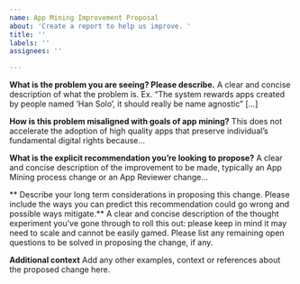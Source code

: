 ```yaml
---
name: App Mining Improvement Proposal
about: 'Create a report to help us improve. '
title: ''
labels: ''
assignees: ''

---
```


**What is the problem you are seeing? Please describe.**
A clear and concise description of what the problem is. Ex. “The system rewards apps created by people named ‘Han Solo’, it should really be name agnostic”   [...]

**How is this problem misaligned with goals of app mining?**
This does not accelerate the adoption of high quality apps that preserve individual’s fundamental digital rights because…

**What is the explicit recommendation you’re looking to propose?**
A clear and concise description of the improvement to be made, typically an App Mining process change or an App Reviewer change… 

** Describe your long term considerations in proposing this change. Please include the ways you can predict this recommendation could go wrong and possible ways mitigate.**
A clear and concise description of the thought experiment you’ve gone through to roll this out: please keep in mind it may need to scale and cannot be easily gamed. Please list any remaining open questions to be solved in proposing the change, if any. 

**Additional context**
Add any other examples, context or references about the proposed change here.
